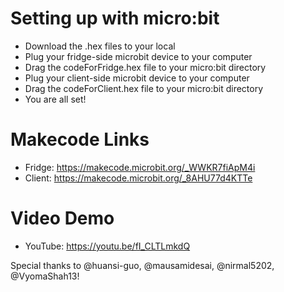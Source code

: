 # Setting up with micro:bit

- Download the .hex files to your local
- Plug your fridge-side microbit device to your computer
- Drag the codeForFridge.hex file to your micro:bit directory
- Plug your client-side microbit device to your computer
- Drag the codeForClient.hex file to your micro:bit directory
- You are all set!

# Makecode Links

- Fridge: https://makecode.microbit.org/_WWKR7fiApM4i
- Client: https://makecode.microbit.org/_8AHU77d4KTTe

# Video Demo

- YouTube: https://youtu.be/fI_CLTLmkdQ

Special thanks to @huansi-guo, @mausamidesai, @nirmal5202, @VyomaShah13!

